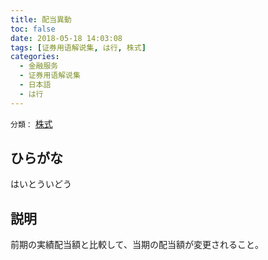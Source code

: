 ```yaml
---
title: 配当異動
toc: false
date: 2018-05-18 14:03:08
tags: [证券用语解说集, は行, 株式]
categories:
  - 金融服务
  - 证券用语解说集
  - 日本語
  - は行
---
```


`分類：` [株式](/tags/株式/)

## ひらがな

はいとういどう

## 説明

前期の実績配当額と比較して、当期の配当額が変更されること。
